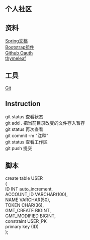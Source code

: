 ## 个人社区

## 资料
[Spring文档](https://spring.io/)  
[Bootstrap组件](https://v3.bootcss.com/components/#navbar)  
[Github Oauth](https://developer.github.com/apps/)  
[thymeleaf](https://www.thymeleaf.org/index.html)  
## 工具
[Git](https://github.com/)
## Instruction
git status  查看状态  
git add .   把当前目录改变的文件存入暂存  
git status  再次查看  
git commit -m "注释"    
git status  查看工作区  
git push    提交  
## 脚本
create table USER  
(  
	ID INT auto_increment,  
	ACCOUNT_ID VARCHAR(100),  
	NAME VARCHAR(50),  
	TOKEN CHAR(36),  
	GMT_CREATE BIGINT,  
	GMT_MODIFIED BIGINT,  
	constraint USER_PK  
	primary key (ID)  
);  

